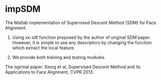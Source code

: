 # impSDM

The Matlab implementation of Supervised Descent Method (SDM) for Face Alignment.

1. Using xx-sift function proposed by the author of original SDM paper. However, it is simple to use any descriptors by changing the function which extract the local feature.

2. We provide both training and testing modules.

The ogirinal paper: Xiong et al, Supervised Descent Method and its Applications to Face Alignment, CVPR 2013.
